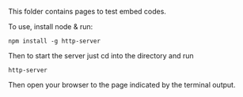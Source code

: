 This folder contains pages to test embed codes.

To use, install node & run:

    npm install -g http-server

Then to start the server just cd into the directory and run

    http-server

Then open your browser to the page indicated by the terminal output.
